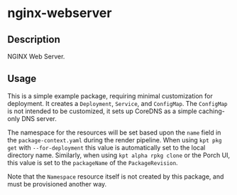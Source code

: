 # nginx-webserver

## Description
NGINX Web Server.

## Usage

This is a simple example package, requiring minimal customization for
deployment. It creates a `Deployment`, `Service`, and `ConfigMap`. The
`ConfigMap` is not intended to be customized, it sets up CoreDNS as a simple
caching-only DNS server.

The namespace for the resources will be set based upon the `name` field in the
`package-context.yaml` during the render pipeline. When using `kpt pkg get` with
`--for-deployment` this value is automatically set to the local directory name.
Similarly, when using `kpt alpha rpkg clone` or the Porch UI, this value is set
to the `packageName` of the `PackageRevision`.

Note that the `Namespace` resource itself is not created by this package, and
must be provisioned another way.
